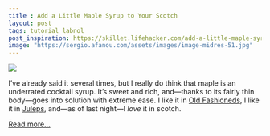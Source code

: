 ```yaml
---
title : Add a Little Maple Syrup to Your Scotch
layout: post
tags: tutorial labnol
post_inspiration: https://skillet.lifehacker.com/add-a-little-maple-syrup-to-your-scotch-1846601906
image: "https://sergio.afanou.com/assets/images/image-midres-51.jpg"
---
```


<img src="https://i.kinja-img.com/gawker-media/image/upload/s--9gcB7SIR--/c_fit,fl_progressive,q_80,w_636/stsd4apaqogprlreqwh0.jpg" /><p>I’ve already said it several times, but I really do think that maple is an underrated cocktail syrup. It’s sweet and rich, and—thanks to its fairly thin body—goes into solution with extreme ease. I like it in <a href="https://skillet.lifehacker.com/3-ingredient-happy-hour-a-maple-old-fashioned-1823051491">Old Fashioneds</a>, I like it in <a href="https://skillet.lifehacker.com/your-mint-julep-needs-maple-syrup-1846508175">Juleps</a>, and—as of  last night—I <em>love</em> it in scotch.</p><p><a href="https://skillet.lifehacker.com/add-a-little-maple-syrup-to-your-scotch-1846601906">Read more...</a></p>